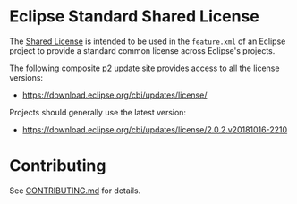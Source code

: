 #  Eclipse Standard Shared License

The [Shared License](https://help.eclipse.org/latest/index.jsp?topic=%2Forg.eclipse.pde.doc.user%2Ftasks%2Fpde_shared_license.htm) is intended to be used in the <code>feature.xml</code> of an Eclipse project to provide a standard common license across Eclipse's projects.

The following composite p2 update site provides access to all the license versions:

- https://download.eclipse.org/cbi/updates/license/

Projects should generally use the latest version:

- https://download.eclipse.org/cbi/updates/license/2.0.2.v20181016-2210

#  Contributing

See [CONTRIBUTING.md](CONTRIBUTING.md) for details.
